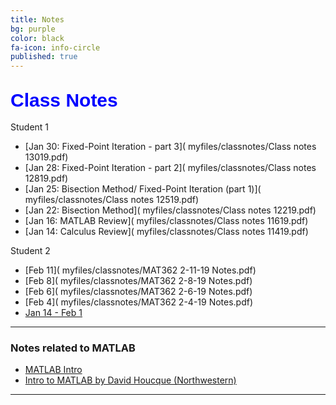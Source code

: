 ```yaml
---
title: Notes
bg: purple
color: black
fa-icon: info-circle
published: true
---
```


## **<span style="color:blue;font-family:'Titillium Web', sans-serif; font-size:30px;font-weight:Regular;"> Class Notes </span>**

Student 1 

- [Jan 30: Fixed-Point Iteration - part 3]( myfiles/classnotes/Class notes 13019.pdf)
- [Jan 28: Fixed-Point Iteration - part 2]( myfiles/classnotes/Class notes 12819.pdf)
- [Jan 25: Bisection Method/ Fixed-Point Iteration (part 1)]( myfiles/classnotes/Class notes 12519.pdf)
- [Jan 22: Bisection Method]( myfiles/classnotes/Class notes 12219.pdf)
- [Jan 16: MATLAB Review]( myfiles/classnotes/Class notes 11619.pdf)
- [Jan 14: Calculus Review]( myfiles/classnotes/Class notes 11419.pdf)

Student 2
- [Feb 11]( myfiles/classnotes/MAT362 2-11-19 Notes.pdf)
- [Feb 8]( myfiles/classnotes/MAT362 2-8-19 Notes.pdf)
- [Feb 6]( myfiles/classnotes/MAT362 2-6-19 Notes.pdf)
- [Feb 4]( myfiles/classnotes/MAT362 2-4-19 Notes.pdf)
- [Jan 14 - Feb 1]( myfiles/classnotes/MAT_362_1_14_2_1.pdf)


-------------

### Notes related to MATLAB

- [MATLAB Intro]( myfiles/MATLAB_intro_final_version.pdf)
- [Intro to MATLAB by David Houcque
(Northwestern)]( myfiles/matlab.pdf)


----------------



